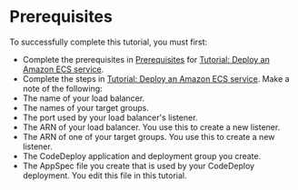 # Prerequisites<a name="tutorial-ecs-with-hooks-prereqs"></a>

To successfully complete this tutorial, you must first:
+  Complete the prerequisites in [Prerequisites](tutorial-ecs-prereqs.md) for [Tutorial: Deploy an Amazon ECS service](tutorial-ecs-deployment.md)\. 
+  Complete the steps in [Tutorial: Deploy an Amazon ECS service](tutorial-ecs-deployment.md)\. Make a note of the following: 
  +  The name of your load balancer\. 
  +  The names of your target groups\. 
  +  The port used by your load balancer's listener\. 
  +  The ARN of your load balancer\. You use this to create a new listener\. 
  +  The ARN of one of your target groups\. You use this to create a new listener\. 
  +  The CodeDeploy application and deployment group you create\. 
  +  The AppSpec file you create that is used by your CodeDeploy deployment\. You edit this file in this tutorial\. 